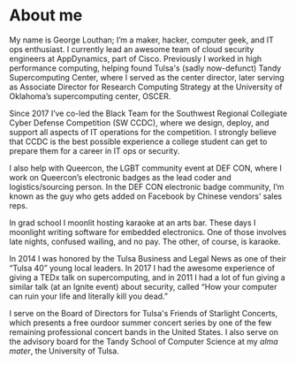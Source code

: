 # About me
My name is George Louthan; I’m a maker, hacker, computer geek, and IT ops enthusiast. I currently lead an awesome team of cloud security engineers at AppDynamics, part of Cisco. Previously I worked in high performance computing, helping found Tulsa's (sadly now-defunct) Tandy Supercomputing Center, where I served as the center director, later serving as Associate Director for Research Computing Strategy at the University of Oklahoma’s supercomputing center, OSCER.

Since 2017 I’ve co-led the Black Team for the Southwest Regional Collegiate Cyber Defense Competition (SW CCDC), where we design, deploy, and support all aspects of IT operations for the competition. I strongly believe that CCDC is the best possible experience a college student can get to prepare them for a career in IT ops or security.

I also help with Queercon, the LGBT community event at DEF CON, where I work on Queercon’s electronic badges as the lead coder and logistics/sourcing person. In the DEF CON electronic badge community, I’m known as the guy who gets added on Facebook by Chinese vendors’ sales reps.

In grad school I moonlit hosting karaoke at an arts bar. These days I moonlight writing software for embedded electronics. One of those involves late nights, confused wailing, and no pay. The other, of course, is karaoke.

In 2014 I was honored by the Tulsa Business and Legal News as one of their “Tulsa 40” young local leaders. In 2017 I had the awesome experience of giving a TEDx talk on supercomputing, and in 2011 I had a lot of fun giving a similar talk (at an Ignite event) about security, called “How your computer can ruin your life and literally kill you dead.”

I serve on the Board of Directors for Tulsa's Friends of Starlight Concerts, which presents a free ourdoor summer concert series by one of the few remaining professional concert bands in the United States. I also serve on the advisory board for the Tandy School of Computer Science at my _alma mater_, the University of Tulsa.
